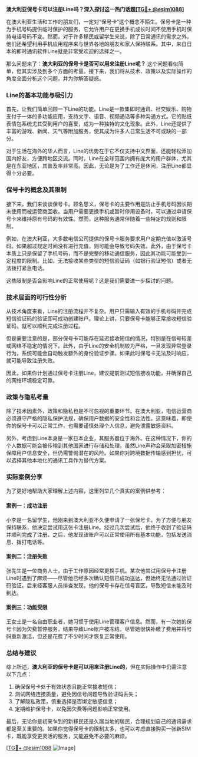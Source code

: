 **澳大利亚保号卡可以注册Line吗？深入探讨这一热门话题[[TG💪+ @esim1088](https://t.me/s/esim1088)]**

在澳大利亚生活和工作的朋友们，一定对“保号卡”这个概念不陌生。保号卡是一种为手机号码提供临时保护的服务，它允许用户在更换手机或长时间不使用手机时保持电话号码不变。然而，对于许多移民或留学生来说，除了日常通讯的需求之外，他们还希望利用手机应用程序来与世界各地的朋友和家人保持联系。其中，来自日本的即时通讯软件Line就是非常受欢迎的选择之一。

那么问题来了：**澳大利亚的保号卡是否可以用来注册Line呢？** 这个问题看似简单，但其实涉及到多个方面的考量。接下来，我们将从技术、政策以及实际操作的角度全面分析这个问题，并为你解答疑惑。

### Line的基本功能与吸引力

首先，让我们简单回顾一下Line的功能。Line是一款集即时通讯、社交娱乐、购物支付于一体的多功能应用，支持文字、语音、视频通话等多种沟通方式。它的贴纸表情包系统尤其受到用户的喜爱，成为一种独特的文化现象。此外，Line还提供了丰富的游戏、新闻、天气等附加服务，使其成为许多人日常生活不可或缺的一部分。

对于生活在海外的华人而言，Line的优势在于它不仅支持中文界面，还能轻松添加国内好友，方便跨地区交流。同时，Line在全球范围内拥有庞大的用户群体，尤其是在东亚地区，其普及率非常高。因此，无论是为了工作还是休闲，注册Line都显得十分必要。

### 保号卡的概念及其限制

接下来，我们来谈谈保号卡。顾名思义，保号卡的主要作用是防止手机号码因长期未使用而被运营商回收。当用户需要更换手机或暂时停用设备时，可以通过申请保号卡来维持原有号码的有效性。然而，这种服务通常伴随着一些特定的规则和限制。

例如，在澳大利亚，大多数电信公司提供的保号卡服务要求用户定期充值以激活号码。如果超过规定时间没有进行充值，则可能会导致号码失效。此外，由于保号卡本质上只是保留了手机号码，而不是完整的移动通信服务，因此其功能可能受到一定程度的限制。比如，无法接收某些类型的短信验证码（如银行验证短信）或者无法拨打紧急电话。

这些限制是否会影响Line的正常使用呢？这是我们需要进一步探讨的问题。

### 技术层面的可行性分析

从技术角度来看，Line的注册流程并不复杂。用户只需输入有效的手机号码并完成短信验证码的验证即可成功创建账户。理论上讲，只要保号卡能够正常接收短信验证码，就可以顺利完成注册过程。

但是需要注意的是，部分保号卡可能存在延迟接收短信的情况，特别是在信号较差或网络不稳定的情况下。此外，由于Line的安全机制较为严格，一旦发现异常登录行为，系统可能会自动触发额外的身份验证步骤。如果此时保号卡无法及时响应，就可能导致注册失败。

因此，如果你计划通过保号卡注册Line，建议提前测试短信接收功能，并确保自己的网络环境稳定可靠。

### 政策与隐私考量

除了技术因素外，政策和隐私也是不可忽视的重要环节。在澳大利亚，电信运营商必须遵守严格的隐私保护法规，确保用户数据的安全性和合法性。这意味着，即使你的保号卡可以正常工作，也需要谨慎处理个人信息，避免泄露敏感资料。

另外，考虑到Line本身是一家日本企业，其服务器位于海外。在这种情况下，你的个人数据可能会被传输到其他国家进行存储和处理。虽然Line声称会采取加密措施保障用户信息安全，但仍需警惕潜在的风险。如果你对跨境数据传输感到担忧，可以选择其他本地化的通讯工具作为替代方案。

### 实际案例分享

为了更好地帮助大家理解上述内容，这里列举几个真实的案例供参考：

#### 案例一：成功注册
小李是一名留学生，他刚来到澳大利亚不久便申请了一张保号卡。为了方便与朋友保持联系，他决定尝试用这张卡注册Line。经过几次尝试后，他终于收到了验证码并顺利完成了注册。之后，他发现该账户可以正常使用所有基本功能，包括发送消息、拨打电话等。

#### 案例二：注册失败
张先生是一位商务人士，由于工作原因经常更换手机。某次他尝试用保号卡注册Line时遇到了麻烦——尽管他已经多次确认短信已成功送达，但始终无法通过验证码验证。后来经客服人员排查发现，他的保号卡存在信号盲区，导致短信未能及时到达。

#### 案例三：功能受限
王女士是一名自由职业者，她习惯于使用Line管理客户信息。然而，有一次她的保号卡因为欠费暂停服务，结果导致Line账户被冻结。尽管她很快补缴了费用并将号码重新激活，但还是花费了不少时间才恢复正常使用。

### 总结与建议

综上所述，**澳大利亚的保号卡是可以用来注册Line的**，但在实际操作中仍需注意以下几点：

1. 确保保号卡处于有效状态且能正常接收短信；
2. 测试网络连接质量，避免因信号问题导致验证码丢失；
3. 了解隐私政策，慎重选择是否绑定敏感信息；
4. 定期维护保号卡，以免因欠费等问题影响正常使用。

最后，无论你是初来乍到的新移民还是久居当地的居民，合理规划自己的通讯需求都是至关重要的。如果你觉得保号卡的限制太多，也可以考虑直接购买一张新SIM卡，既能享受更灵活的服务，又能避免不必要的麻烦。

[[TG💪+ @esim1088](https://t.me/s/esim1088) ![Image](https://i.postimg.cc/4NQfJmqS/Snipaste-2025-05-13-00-14-12.png)]
